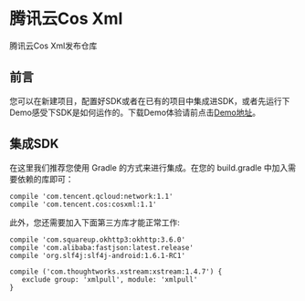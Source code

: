 # 腾讯云Cos Xml 
腾讯云Cos Xml发布仓库

## 前言  
您可以在新建项目，配置好SDK或者在已有的项目中集成进SDK，或者先运行下Demo感受下SDK是如何运作的。下载Demo体验请前点击[Demo地址](https://github.com/tencentyun/qcloud-sdk-android-samples.git)。  

## 集成SDK
在这里我们推荐您使用 Gradle 的方式来进行集成。在您的 build.gradle 中加入需要依赖的库即可：
```
compile 'com.tencent.qcloud:network:1.1'
compile 'com.tencent.cos:cosxml:1.1'
```    

此外，您还需要加入下面第三方库才能正常工作:

```
compile 'com.squareup.okhttp3:okhttp:3.6.0'
compile 'com.alibaba:fastjson:latest.release'
compile 'org.slf4j:slf4j-android:1.6.1-RC1'

compile ('com.thoughtworks.xstream:xstream:1.4.7') {
   exclude group: 'xmlpull', module: 'xmlpull'
}
```
